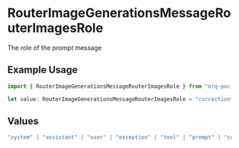 # RouterImageGenerationsMessageRouterImagesRole

The role of the prompt message

## Example Usage

```typescript
import { RouterImageGenerationsMessageRouterImagesRole } from "orq-poc-typescript/models/operations";

let value: RouterImageGenerationsMessageRouterImagesRole = "correction";
```

## Values

```typescript
"system" | "assistant" | "user" | "exception" | "tool" | "prompt" | "correction" | "expected_output"
```